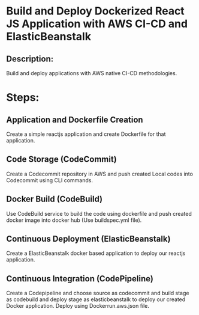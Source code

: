 # Build and Deploy Dockerized React JS Application with AWS CI-CD and ElasticBeanstalk


## Description:
Build and deploy applications with AWS native CI-CD methodologies.


# Steps:

## Application and Dockerfile Creation

Create a simple reactjs application and create Dockerfile for that application.

## Code Storage (CodeCommit)
Create a Codecommit repository in AWS and push created Local codes into Codecommit using CLI commands.

## Docker Build (CodeBuild)
Use CodeBuild service to build the code using dockerfile and push created docker image into docker hub (Use buildspec.yml file).

## Continuous Deployment (ElasticBeanstalk)
Create a ElasticBeanstalk docker based application to deploy our reactjs application.

## Continuous Integration (CodePipeline)

Create a Codepipeline and choose source as codecommit and build stage as codebuild and deploy stage as elasticbeanstalk to deploy our created Docker application. Deploy using Dockerrun.aws.json file.